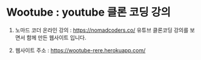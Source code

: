 # Wootube : youtube 클론 코딩 강의

1. 노마드 코더 온라인 강의 : https://nomadcoders.co/ 유튜브 클론코딩 강의를 보면서 함께 만든 웹사이트 입니다.

2. 웹사이트 주소 : https://wootube-rere.herokuapp.com/

